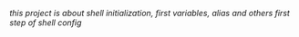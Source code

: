 *this project is about shell initialization, first variables, alias and others first step of shell config*